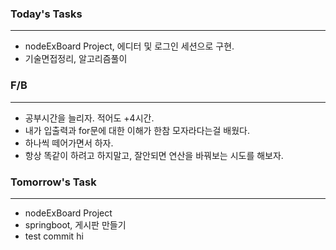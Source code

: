 ### Today's Tasks
---
- nodeExBoard Project, 에디터 및 로그인 세션으로 구현. 
- 기술면접정리, 알고리즘풀이 


###  F/B
---
- 공부시간을 늘리자. 적어도 +4시간.
- 내가 입출력과 for문에 대한 이해가 한참 모자라다는걸 배웠다.
- 하나씩 떼어가면서 하자. 
- 항상 똑같이 하려고 하지말고, 잘안되면 연산을 바꿔보는 시도를 해보자.

###  Tomorrow's Task
---
- nodeExBoard Project
- springboot, 게시판 만들기
- test commit hi